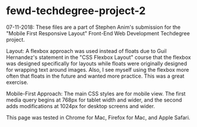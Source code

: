 # fewd-techdegree-project-2

07-11-2018: These files are a part of Stephen Anim's submission for the "Mobile First Responsive Layout" Front-End Web Development Techdegree project.

Layout: A flexbox approach was used instead of floats due to Guil Hernandez's statement in the "CSS Flexbox Layout" course that the flexbox was designed specifically for layouts while floats were originally designed for wrapping text around images. Also, I see myself using the flexbox more often that floats in the future and wanted more practice. This was a great exercise.

Mobile-First Approach: The main CSS styles are for mobile view. The first media query begins at 768px for tablet width and wider, and the second adds modifications at 1024px for desktop screens and wider.

This page was tested in Chrome for Mac, Firefox for Mac, and Apple Safari.
